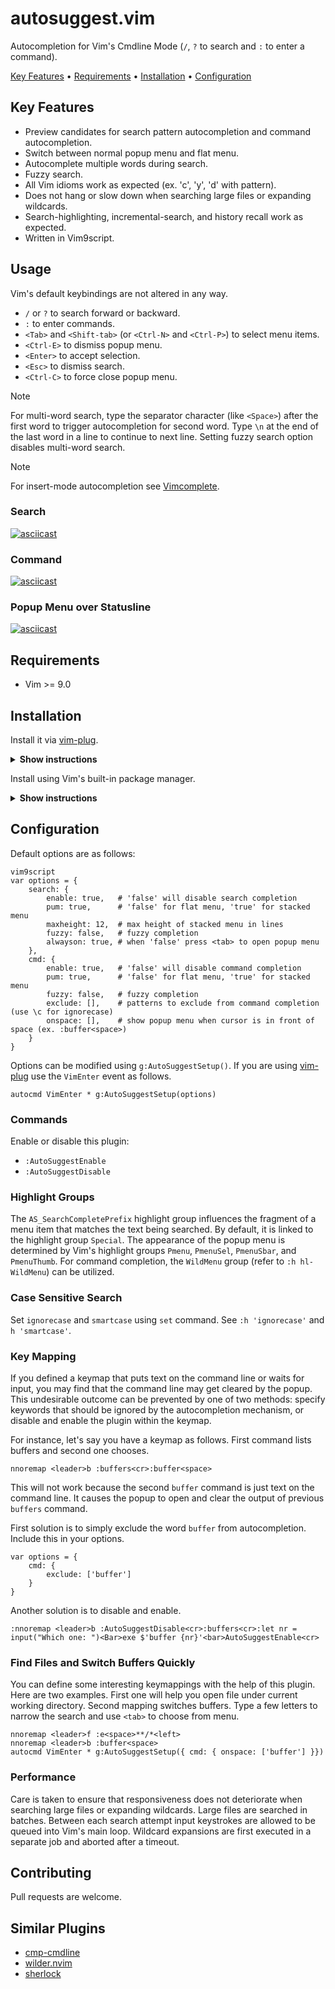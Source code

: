 # autosuggest.vim

Autocompletion for Vim's Cmdline Mode (`/`, `?` to search and `:` to enter a command).

<p>
  <a href="#key-features">Key Features</a> •
  <a href="#requirements">Requirements</a> •
  <a href="#installation">Installation</a> •
  <a href="#configuration">Configuration</a>
</p>


## Key Features

- Preview candidates for search pattern autocompletion and command autocompletion.
- Switch between normal popup menu and flat menu.
- Autocomplete multiple words during search.
- Fuzzy search.
- All Vim idioms work as expected (ex. 'c', 'y', 'd' with pattern).
- Does not hang or slow down when searching large files or expanding wildcards.
- Search-highlighting, incremental-search, and history recall work as expected.
- Written in Vim9script.
  
## Usage

Vim's default keybindings are not altered in any way.

- `/` or `?` to search forward or backward.
- `:` to enter commands.
- `<Tab>` and `<Shift-tab>` (or `<Ctrl-N>` and `<Ctrl-P>`) to select menu items.
- `<Ctrl-E>` to dismiss popup menu.
- `<Enter>` to accept selection.
- `<Esc>` to dismiss search.
- `<Ctrl-C>` to force close popup menu.

> [!NOTE]
> For multi-word search, type the separator character (like `<Space>`) after the first word to trigger autocompletion for second word. Type `\n` at the end of the last word in a line to continue to next line. Setting fuzzy search option disables multi-word search.

> [!NOTE]
> For insert-mode autocompletion see [Vimcomplete](https://github.com/girishji/vimcomplete).

### Search

[![asciicast](https://asciinema.org/a/dGNdbLbsTMSdaL8E4PonxQDKL.svg)](https://asciinema.org/a/dGNdbLbsTMSdaL8E4PonxQDKL)

### Command

[![asciicast](https://asciinema.org/a/eGWd650BZa7uiRi6lv76qYMRG.svg)](https://asciinema.org/a/eGWd650BZa7uiRi6lv76qYMRG)

### Popup Menu over Statusline

[![asciicast](https://asciinema.org/a/DrvlJnoumCA9jWuMH8WGBCVJz.svg)](https://asciinema.org/a/DrvlJnoumCA9jWuMH8WGBCVJz)


## Requirements

- Vim >= 9.0

## Installation

Install it via [vim-plug](https://github.com/junegunn/vim-plug).

<details><summary><b>Show instructions</b></summary>

<br>
Using vim9 script:

```vim
vim9script
plug#begin()
Plug 'girishji/autosuggest.vim'
plug#end()
```

Using legacy script:

```vim
call plug#begin()
Plug 'girishji/autosuggest.vim'
call plug#end()
```

</details>

Install using Vim's built-in package manager.

<details><summary><b>Show instructions</b></summary>
<br>
  
```bash
$ mkdir -p $HOME/.vim/pack/downloads/opt
$ cd $HOME/.vim/pack/downloads/opt
$ git clone https://github.com/girishji/autosuggest.vim
```

Add the following line to your $HOME/.vimrc file.

```vim
packadd autosuggest.vim
```

</details>


## Configuration

Default options are as follows:

```
vim9script
var options = {
    search: {
        enable: true,   # 'false' will disable search completion
        pum: true,      # 'false' for flat menu, 'true' for stacked menu
        maxheight: 12,  # max height of stacked menu in lines
        fuzzy: false,   # fuzzy completion
        alwayson: true, # when 'false' press <tab> to open popup menu
    },
    cmd: {
        enable: true,   # 'false' will disable command completion
        pum: true,      # 'false' for flat menu, 'true' for stacked menu
        fuzzy: false,   # fuzzy completion
        exclude: [],    # patterns to exclude from command completion (use \c for ignorecase)
        onspace: [],    # show popup menu when cursor is in front of space (ex. :buffer<space>)
    }
}
```

Options can be modified using `g:AutoSuggestSetup()`. If you are using
[vim-plug](https://github.com/junegunn/vim-plug) use the `VimEnter` event as
follows.

```
autocmd VimEnter * g:AutoSuggestSetup(options)
```

### Commands

 Enable or disable this plugin:

- `:AutoSuggestEnable`
- `:AutoSuggestDisable`


### Highlight Groups

The `AS_SearchCompletePrefix` highlight group influences the fragment of a menu item that matches the text being searched. By default, it is linked to the highlight group `Special`. The appearance of the popup menu is determined by Vim's highlight groups `Pmenu`, `PmenuSel`, `PmenuSbar`, and `PmenuThumb`. For command completion, the `WildMenu` group (refer to `:h hl-WildMenu`) can be utilized.


### Case Sensitive Search

Set `ignorecase` and `smartcase` using `set` command. See `:h 'ignorecase'` and
`h 'smartcase'`.

### Key Mapping

If you defined a keymap that puts text on the command line or waits for input,
you may find that the command line may get cleared by the popup. This
undesirable outcome can be prevented by one of two methods: specify keywords
that should be ignored by the autocompletion mechanism, or disable and enable
the plugin within the keymap.

For instance, let's say you have a keymap as follows. First command lists
buffers and second one chooses.

```
nnoremap <leader>b :buffers<cr>:buffer<space>
```

This will not work because the second `buffer` command is just text on the
command line. It causes the popup to open and clear the output of previous
`buffers` command.

First solution is to simply exclude the word `buffer` from autocompletion.
Include this in your options.

```
var options = {
    cmd: {
        exclude: ['buffer']
    }
}
```

Another solution is to disable and enable.

```
:nnoremap <leader>b :AutoSuggestDisable<cr>:buffers<cr>:let nr = input("Which one: ")<Bar>exe $'buffer {nr}'<bar>AutoSuggestEnable<cr>
```

### Find Files and Switch Buffers Quickly

You can define some interesting keymappings with the help of this plugin. Here
are two examples. First one will help you open file under current working
directory. Second mapping switches buffers. Type a few letters to narrow the
search and use `<tab>` to choose from menu.

```
nnoremap <leader>f :e<space>**/*<left>
nnoremap <leader>b :buffer<space>
autocmd VimEnter * g:AutoSuggestSetup({ cmd: { onspace: ['buffer'] }})
```

### Performance

Care is taken to ensure that responsiveness does not deteriorate when
searching large files or expanding wildcards. Large files are searched in
batches. Between each search attempt input keystrokes are allowed to be queued
into Vim's main loop. Wildcard expansions are first executed in a separate job
and aborted after a timeout.

## Contributing

Pull requests are welcome.

## Similar Plugins

- [cmp-cmdline](https://github.com/hrsh7th/cmp-cmdline)
- [wilder.nvim](https://github.com/gelguy/wilder.nvim)
- [sherlock](https://github.com/vim-scripts/sherlock.vim)
